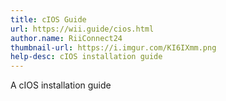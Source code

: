 ```yaml
---
title: cIOS Guide
url: https://wii.guide/cios.html
author.name: RiiConnect24
thumbnail-url: https://i.imgur.com/KI6IXmm.png
help-desc: cIOS installation guide
---
```


A cIOS installation guide
